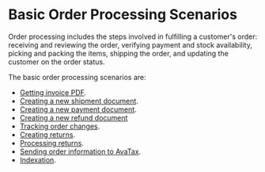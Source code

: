 # Basic Order Processing Scenarios

Order processing includes the steps involved in fulfilling a customer's order: receiving and reviewing the order, verifying payment and stock availability, picking and packing the items, shipping the order, and updating the customer on the order status. 

The basic order processing scenarios are:

* [Getting invoice PDF](getting-invoice-pdf.md).
* [Creating a new shipment document](new-shipment-document.md).
* [Creating a new payment document](new-payment-document.md).
* [Creating a new refund document](new-refund-document.md)
* [Tracking order changes](tracking-order-changes.md).
* [Creating returns](creating-returns.md).
* [Processing returns](processing-returns.md).
* [Sending order information to AvaTax](sending-order-information-to-avatax.md).
* [Indexation](indexation.md).
